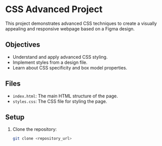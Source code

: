 # CSS Advanced Project

This project demonstrates advanced CSS techniques to create a visually appealing and responsive webpage based on a Figma design.

## Objectives
- Understand and apply advanced CSS styling.
- Implement styles from a design file.
- Learn about CSS specificity and box model properties.

## Files
- `index.html`: The main HTML structure of the page.
- `styles.css`: The CSS file for styling the page.

## Setup
1. Clone the repository:
   ```bash
   git clone <repository_url>
